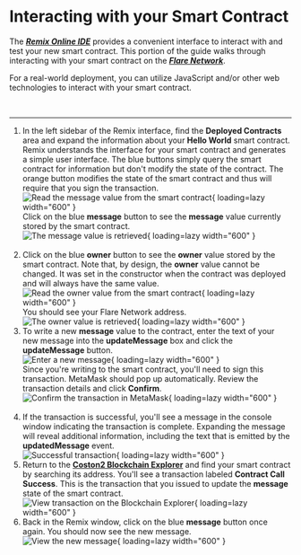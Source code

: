 # Interacting with your Smart Contract

The **_[Remix Online IDE](https://remix.ethereum.org/)_** provides a convenient interface to interact with and test your new smart contract. This portion of the guide walks through interacting with your smart contract on the **_[Flare Network](https://flare.network)_**.

For a real-world deployment, you can utilize JavaScript and/or other web technologies to interact with your smart contract.

<br>
<hr>



1. In the left sidebar of the Remix interface, find the **Deployed Contracts** area and expand the information about your **Hello World** smart contract. Remix understands the interface for your smart contract and generates a simple user interface. The blue buttons simply query the smart contract for information but don't modify the state of the contract. The orange button modifies the state of the smart contract and thus will require that you sign the transaction.
    <br>
    ![Read the message value from the smart contract](images/interacting_with_smart_contract/small/1_view_current_message.png){ loading=lazy width="600" }
    <br>
    Click on the blue **message** button to see the **message** value currently stored by the smart contract.
    <br>
    ![The message value is retrieved](images/interacting_with_smart_contract/small/1b_message_retrieved.png){ loading=lazy width="600" }
    <br><br>
2. Click on the blue **owner** button to see the **owner** value stored by the smart contract. Note that, by design, the **owner** value cannot be changed. It was set in the constructor when the contract was deployed and will always have the same value.
    <br>
    ![Read the owner value from the smart contract](images/interacting_with_smart_contract/small/2_view_owner.png){ loading=lazy width="600" }
    <br>
    You should see your Flare Network address.
    <br>
    ![The owner value is retrieved](images/interacting_with_smart_contract/small/2b_owner_retrieved.png){ loading=lazy width="600" }
    <br>
3. To write a new **message** value to the contract, enter the text of your new message into the **updateMessage** box and click the **updateMessage** button.
    <br>
    ![Enter a new message](images/interacting_with_smart_contract/small/3_update_message.png){ loading=lazy width="600" }
    <br>
    Since you're writing to the smart contract, you'll need to sign this transaction.  MetaMask should pop up automatically. Review the transaction details and click **Confirm**.
    <br>
    ![Confirm the transaction in MetaMask](images/interacting_with_smart_contract/small/3b_confirm_transaction.png){ loading=lazy width="600" }
    <br><br>
4. If the transaction is successful, you'll see a message in the console window indicating the transaction is complete. Expanding the message will reveal additional information, including the text that is emitted by the **updatedMessage** event.
    <br>
    ![Successful transaction](images/interacting_with_smart_contract/small/4_transaction_success.png){ loading=lazy width="600" }
    <br>
5. Return to the **[Coston2 Blockchain Explorer](https://coston2-explorer.flare.network/)** and find your smart contract by searching its address. You'll see a transaction labeled **Contract Call Success**.  This is the transaction that you issued to update the **message** state of the smart contract.
    <br>
    ![View transaction on the Blockchain Explorer](images/interacting_with_smart_contract/small/5_view_call_on_explorer.png){ loading=lazy width="600" }
    <br>
6. Back in the Remix window, click on the blue **message** button once again. You should now see the new message.
    <br>
    ![View the new message](images/interacting_with_smart_contract/small/6_view_updated_message.png){ loading=lazy width="600" }
    <br>